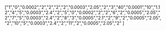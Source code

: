 ["1","0","0.0002","2","2","2","2","0.0003","2.05","2","3","40","0.0001","10","1.12","4","5","0.0003","2.4","2","5","0","0.0002","2","2","6","2","0.0005","2.05","2","7","5","0.0003","2.4","2","8","3","0.0005","2.1","2","9","2","0.0005","2.05","2","10","5","0.0003","2.4","2","11","2","0.0005","2.05","2" ]

